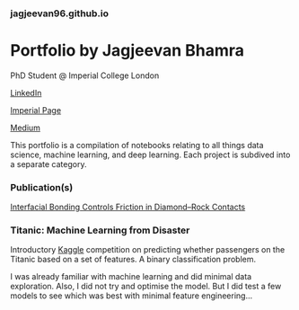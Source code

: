 ### jagjeevan96.github.io

# Portfolio by Jagjeevan Bhamra

PhD Student @ Imperial College London

[LinkedIn](https://www.linkedin.com/in/jagjeevan/)

[Imperial Page](https://www.imperial.ac.uk/people/j.bhamra19)

[Medium](https://medium.com/@j.bhamra96)

This portfolio is a compilation of notebooks relating to all things data science, machine learning, and deep learning. Each project is subdived into a separate category.

### Publication(s)
[Interfacial Bonding Controls Friction in Diamond–Rock Contacts](https://pubs.acs.org/doi/10.1021/acs.jpcc.1c02857)

### Titanic: Machine Learning from Disaster

Introductory [Kaggle](https://www.kaggle.com/c/titanic) competition on predicting whether passengers on the Titanic based on a set of features. A binary classification problem.

I was already familiar with machine learning and did minimal data exploration. Also, I did not try and optimise the model. But I did test a few models to see which was best with minimal feature engineering...
